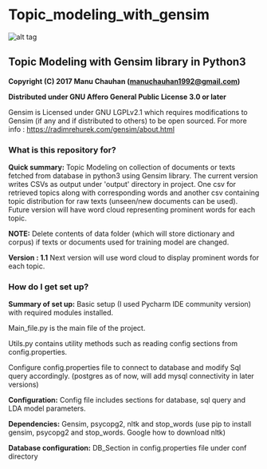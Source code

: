 # Topic_modeling_with_gensim

![alt tag](https://3.bp.blogspot.com/-oFzTVKm_ciU/VVOXnaLMnSI/AAAAAAAABKw/gL4Hke4_z-Y/s1600/DataScienceEngineering_TagCloud_800.jpg)




## Topic Modeling with Gensim library in Python3 ##

**Copyright (C) 2017 Manu Chauhan (manuchauhan1992@gmail.com)**

**Distributed under GNU Affero General Public License 3.0 or later**

Gensim is Licensed under  GNU LGPLv2.1 which requires modifications to Gensim (if any and if distributed to others) to be open sourced. For  more info : https://radimrehurek.com/gensim/about.html

### What is this repository for? ###

**Quick summary:**
 Topic Modeling on collection of documents or texts fetched from database in python3 using Gensim library.
 The current version writes CSVs as output under 'output' directory in project. One csv for retrieved topics along with corresponding words and another csv containing topic distribution for raw texts (unseen/new documents can be used). Future version will have word cloud representing prominent words for each topic.
 
 **NOTE:** Delete contents of data folder (which will store dictionary and corpus) if texts or documents used for training model are changed. 

**Version : 1.1**
Next version will use word cloud to display prominent words for each topic.

### How do I get set up? ###

 **Summary of set up:** Basic setup (I used Pycharm IDE community version) with required modules installed.
 
 Main_file.py is the main file of the project.
 
 Utils.py contains utility methods such as reading config sections from config.properties.
 
 Configure config.properties file to connect to database and modify Sql query accordingly. (postgres as of now, will add mysql connectivity in later versions)

 **Configuration:** Config file includes sections for database, sql query and LDA model parameters.

 **Dependencies:**  Gensim, psycopg2, nltk and stop_words (use pip to install gensim, psycopg2 and stop_words. Google how to download nltk)

 **Database configuration:** DB_Section in config.properties file under conf directory


